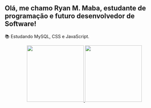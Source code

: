 


## Olá, me chamo Ryan M. Maba, estudante de programação e futuro desenvolvedor de Software!



📚 Estudando MySQL, CSS e JavaScript.


<div align="center">
  <a href="https://github.com/ryanmabaprog">
  <img height="180em" src="https://github-readme-stats.vercel.app/api?username=ryanmabaprog&show_icons=true&theme=dracula&include_all_commits=true&count_private=true"/>
  <img height="180em" src="https://github-readme-stats.vercel.app/api/top-langs/?username=ryanmabaprog&layout=compact&langs_count=7&theme=dracula"/>
</div>
 
 

<!---
ryanmabaprog/ryanmabaprog is a ✨ special ✨ repository because its `README.md` (this file) appears on your GitHub profile.
You can click the Preview link to take a look at your changes.
--->
